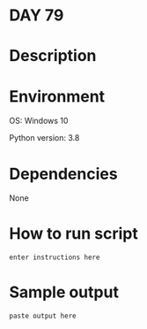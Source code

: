 
# DAY 79

# Description

# Environment
OS: Windows 10

Python version: 3.8

# Dependencies
None

# How to run script
```
enter instructions here
```

# Sample output
```
paste output here
```
